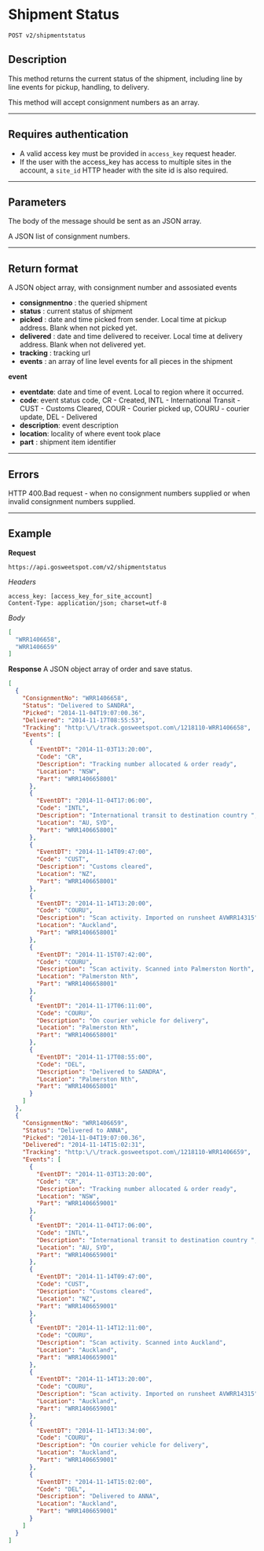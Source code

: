 # Shipment Status

    POST v2/shipmentstatus

## Description
This method returns the current status of the shipment, including line by line events for pickup, handling, to delivery.

This method will accept consignment numbers as an array.

***

## Requires authentication
* A valid access key must be provided in `access_key` request header.
* If the user with the access_key has access to multiple sites in the account, a `site_id` HTTP header with the site id is also required.

***

## Parameters

The body of the message should be sent as an JSON array.

A JSON list of consignment numbers.

***

## Return format
A JSON object array, with consignment number and assosiated events
- **consignmentno** : the queried shipment
- **status** : current status of shipment
- **picked** : date and time picked from sender. Local time at pickup address. Blank when not picked yet.
- **delivered** : date and time delivered to receiver. Local time at delivery address. Blank when not delivered yet.
- **tracking** : tracking url
- **events** : an array of line level events for all pieces in the shipment

**event**
- **eventdate**: date and time of event. Local to region where it occurred.
- **code**: event status code, CR - Created, INTL - International Transit - CUST - Customs Cleared, COUR - Courier picked up, COURU - courier update, DEL - Delivered
- **description**: event description
- **location**: locality of where event took place
- **part** : shipment item identifier
***

## Errors
HTTP 400.Bad request - when no consignment numbers supplied or when invalid consignment numbers supplied.

***

## Example
**Request**

    https://api.gosweetspot.com/v2/shipmentstatus

*Headers*

    access_key: [access_key_for_site_account]
    Content-Type: application/json; charset=utf-8


*Body*
``` json
[
  "WRR1406658",
  "WRR1406659"
]
```


**Response**
A JSON object array of order and save status.

``` json
[
  {
    "ConsignmentNo": "WRR1406658",
    "Status": "Delivered to SANDRA",
    "Picked": "2014-11-04T19:07:00.36",
    "Delivered": "2014-11-17T08:55:53",
    "Tracking": "http:\/\/track.gosweetspot.com\/1218110-WRR1406658",
    "Events": [
      {
        "EventDT": "2014-11-03T13:20:00",
        "Code": "CR",
        "Description": "Tracking number allocated & order ready",
        "Location": "NSW",
        "Part": "WRR1406658001"
      },
      {
        "EventDT": "2014-11-04T17:06:00",
        "Code": "INTL",
        "Description": "International transit to destination country ",
        "Location": "AU, SYD",
        "Part": "WRR1406658001"
      },
      {
        "EventDT": "2014-11-14T09:47:00",
        "Code": "CUST",
        "Description": "Customs cleared",
        "Location": "NZ",
        "Part": "WRR1406658001"
      },
      {
        "EventDT": "2014-11-14T13:20:00",
        "Code": "COURU",
        "Description": "Scan activity. Imported on runsheet AVWRR14315",
        "Location": "Auckland",
        "Part": "WRR1406658001"
      },
      {
        "EventDT": "2014-11-15T07:42:00",
        "Code": "COURU",
        "Description": "Scan activity. Scanned into Palmerston North",
        "Location": "Palmerston Nth",
        "Part": "WRR1406658001"
      },
      {
        "EventDT": "2014-11-17T06:11:00",
        "Code": "COURU",
        "Description": "On courier vehicle for delivery",
        "Location": "Palmerston Nth",
        "Part": "WRR1406658001"
      },
      {
        "EventDT": "2014-11-17T08:55:00",
        "Code": "DEL",
        "Description": "Delivered to SANDRA",
        "Location": "Palmerston Nth",
        "Part": "WRR1406658001"
      }
    ]
  },
  {
    "ConsignmentNo": "WRR1406659",
    "Status": "Delivered to ANNA",
    "Picked": "2014-11-04T19:07:00.36",
    "Delivered": "2014-11-14T15:02:31",
    "Tracking": "http:\/\/track.gosweetspot.com\/1218110-WRR1406659",
    "Events": [
      {
        "EventDT": "2014-11-03T13:20:00",
        "Code": "CR",
        "Description": "Tracking number allocated & order ready",
        "Location": "NSW",
        "Part": "WRR1406659001"
      },
      {
        "EventDT": "2014-11-04T17:06:00",
        "Code": "INTL",
        "Description": "International transit to destination country ",
        "Location": "AU, SYD",
        "Part": "WRR1406659001"
      },
      {
        "EventDT": "2014-11-14T09:47:00",
        "Code": "CUST",
        "Description": "Customs cleared",
        "Location": "NZ",
        "Part": "WRR1406659001"
      },
      {
        "EventDT": "2014-11-14T12:11:00",
        "Code": "COURU",
        "Description": "Scan activity. Scanned into Auckland",
        "Location": "Auckland",
        "Part": "WRR1406659001"
      },
      {
        "EventDT": "2014-11-14T13:20:00",
        "Code": "COURU",
        "Description": "Scan activity. Imported on runsheet AVWRR14315",
        "Location": "Auckland",
        "Part": "WRR1406659001"
      },
      {
        "EventDT": "2014-11-14T13:34:00",
        "Code": "COURU",
        "Description": "On courier vehicle for delivery",
        "Location": "Auckland",
        "Part": "WRR1406659001"
      },
      {
        "EventDT": "2014-11-14T15:02:00",
        "Code": "DEL",
        "Description": "Delivered to ANNA",
        "Location": "Auckland",
        "Part": "WRR1406659001"
      }
    ]
  }
]

```
